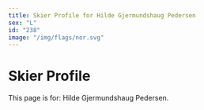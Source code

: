 ```yaml
---
title: Skier Profile for Hilde Gjermundshaug Pedersen
sex: "L"
id: "238"
image: "/img/flags/nor.svg" 
---
```


# Skier Profile

This page is for: Hilde Gjermundshaug Pedersen.
    